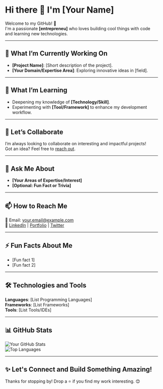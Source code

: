 # Hi there 👋 I'm [Your Name]  

Welcome to my GitHub! 🚀  
I'm a passionate **[entrepreneu]** who loves building cool things with code and learning new technologies.

---

## 🔭 What I’m Currently Working On  
- **[Project Name]**: [Short description of the project].  
- **[Your Domain/Expertise Area]**: Exploring innovative ideas in [field].  

---

## 🌱 What I’m Learning  
- Deepening my knowledge of **[Technology/Skill]**.  
- Experimenting with **[Tool/Framework]** to enhance my development workflow.  

---

## 🤝 Let’s Collaborate  
I’m always looking to collaborate on interesting and impactful projects!  
Got an idea? Feel free to [reach out](#-how-to-reach-me).  

---

## 💬 Ask Me About  
- **[Your Areas of Expertise/Interest]**  
- **[Optional: Fun Fact or Trivia]**

---

## 📫 How to Reach Me  
📧 Email: [your.email@example.com](mailto:your.email@example.com)  
🔗 [LinkedIn](https://www.linkedin.com/in/your-profile/) | [Portfolio](https://yourportfolio.com) | [Twitter](https://twitter.com/yourhandle)

---

## ⚡ Fun Facts About Me  
- [Fun fact 1]  
- [Fun fact 2]

---

## 🛠️ Technologies and Tools  
**Languages**: [List Programming Languages]  
**Frameworks**: [List Frameworks]  
**Tools**: [List Tools/IDEs]  

---

## 📊 GitHub Stats  
![Your GitHub Stats](https://github-readme-stats.vercel.app/api?username=your-username&show_icons=true&theme=radical)  
![Top Languages](https://github-readme-stats.vercel.app/api/top-langs/?username=your-username&layout=compact&theme=radical)  

---

## ✨ Let's Connect and Build Something Amazing!  
Thanks for stopping by! Drop a ⭐ if you find my work interesting. 😊  
